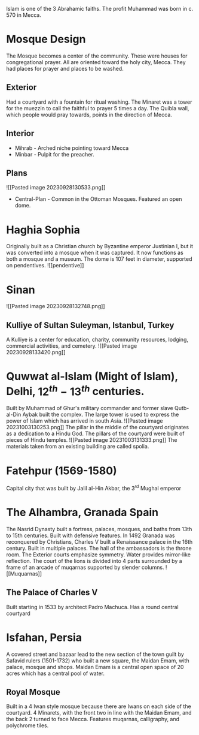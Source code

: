 Islam is one of the 3 Abrahamic faiths. The profit Muhammad was born in c. 570 in Mecca. 
# Mosque Design
The Mosque becomes a center of the community. These were houses for congregational prayer. All are oriented toward the holy city, Mecca. They had places for prayer and places to be washed.
## Exterior
Had a courtyard with a fountain for ritual washing. The Minaret was a tower for the muezzin to call the faithful to prayer 5 times a day. The Quibla wall, which people would pray towards, points in the direction of Mecca.
## Interior
- Mihrab - Arched niche pointing toward Mecca
- Minbar - Pulpit for the preacher.
## Plans
![[Pasted image 20230928130533.png]]
* Central-Plan - Common in the Ottoman Mosques. Featured an open dome. 
# Haghia Sophia
Originally built as a Christian church by Byzantine emperor Justinian I, but it was converted into a mosque when it was captured. It now functions as both a mosque and a museum. The dome is 107 feet in diameter, supported on pendentives.
![[pendentive]]

# Sinan
![[Pasted image 20230928132748.png]]
## Kulliye of Sultan Suleyman, Istanbul, Turkey
A Kulliye is a center for education, charity, community resources, lodging, commercial activities, and cemetery.
![[Pasted image 20230928133420.png]]

# Quwwat al-Islam (Might of Islam), Delhi, $12^{th}-13^{th}$ centuries.
Built by Muhammad of Ghur's military commander and former slave Qutb-al-Din Aybak built the complex. The large tower is used to express the power of Islam which has arrived in south Asia. 
![[Pasted image 20231003130253.png]]
The pillar in the middle of the courtyard originates as a dedication to a Hindu God. The pillars of the courtyard were built of pieces of Hindu temples. 
![[Pasted image 20231003131333.png]]
The materials taken from an existing building are called spolia. 
# Fatehpur (1569-1580)
Capital city that was built by Jalil al-Hin Akbar, the $3^{rd}$ Mughal emperor
# The Alhambra, Granada Spain
The Nasrid Dynasty built a fortress, palaces, mosques, and baths from 13th to 15th centuries. Built with defensive features. In 1492 Granada was reconquered by Christians, Charles V built a Renaissance palace in the 16th century.  Built in multiple palaces. The hall of the ambassadors is the throne room. The Exterior courts emphasize symmetry. Water provides mirror-like reflection. The court of the lions is divided into 4 parts surrounded by a frame of an arcade of muqarnas supported by slender columns. 
![[Muquarnas]]
## The Palace of Charles V
Built starting in 1533 by architect Padro Machuca. Has a round central courtyard
# Isfahan, Persia
A covered street and bazaar lead to the new section of the town guilt by Safavid rulers (1501-1732) who built a new square, the Maidan Emam, with palace, mosque and shops. Maidan Emam is a central open space of 20 acres which has a central pool of water. 
## Royal Mosque
Built in a 4 Iwan style mosque because there are Iwans on each side of the courtyard. 4 Minarets, with the front two in line with the Maidan Emam, and the back 2 turned to face Mecca. Features muqarnas, calligraphy, and polychrome tiles. 